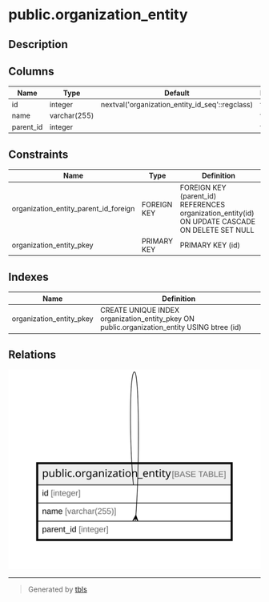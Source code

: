 # public.organization_entity

## Description

## Columns

| Name | Type | Default | Nullable | Children | Parents | Comment |
| ---- | ---- | ------- | -------- | -------- | ------- | ------- |
| id | integer | nextval('organization_entity_id_seq'::regclass) | false | [public.organization_entity](public.organization_entity.md) |  |  |
| name | varchar(255) |  | false |  |  |  |
| parent_id | integer |  | true |  | [public.organization_entity](public.organization_entity.md) |  |

## Constraints

| Name | Type | Definition |
| ---- | ---- | ---------- |
| organization_entity_parent_id_foreign | FOREIGN KEY | FOREIGN KEY (parent_id) REFERENCES organization_entity(id) ON UPDATE CASCADE ON DELETE SET NULL |
| organization_entity_pkey | PRIMARY KEY | PRIMARY KEY (id) |

## Indexes

| Name | Definition |
| ---- | ---------- |
| organization_entity_pkey | CREATE UNIQUE INDEX organization_entity_pkey ON public.organization_entity USING btree (id) |

## Relations

![er](public.organization_entity.svg)

---

> Generated by [tbls](https://github.com/k1LoW/tbls)
